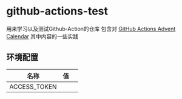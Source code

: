 # github-actions-test
用来学习以及测试Github-Action的仓库
包含对 [GitHub Actions Advent Calendar](https://www.edwardthomson.com/blog/github_actions_1_cicd_triggers.html) 其中内容的一些实践

## 环境配置
| 名称         |  值    |      |
| ------------ | ---- | ---- |
| ACCESS_TOKEN |      |      |






